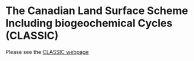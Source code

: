 # The Canadian Land Surface Scheme Including biogeochemical Cycles (CLASSIC)

Please see the [CLASSIC webpage](https://gitlab.com/cccma/classic) 